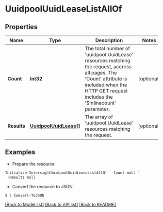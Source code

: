 # UuidpoolUuidLeaseListAllOf
## Properties

Name | Type | Description | Notes
------------ | ------------- | ------------- | -------------
**Count** | **Int32** | The total number of &#39;uuidpool.UuidLease&#39; resources matching the request, accross all pages. The &#39;Count&#39; attribute is included when the HTTP GET request includes the &#39;$inlinecount&#39; parameter. | [optional] 
**Results** | [**UuidpoolUuidLease[]**](UuidpoolUuidLease.md) | The array of &#39;uuidpool.UuidLease&#39; resources matching the request. | [optional] 

## Examples

- Prepare the resource
```powershell
Initialize-IntersightUuidpoolUuidLeaseListAllOf  -Count null `
 -Results null
```

- Convert the resource to JSON
```powershell
$ | Convert-ToJSON
```

[[Back to Model list]](../README.md#documentation-for-models) [[Back to API list]](../README.md#documentation-for-api-endpoints) [[Back to README]](../README.md)

